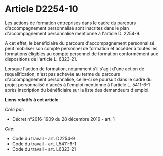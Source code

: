 # Article D2254-10

Les actions de formation entreprises dans le cadre du parcours d'accompagnement personnalisé sont inscrites dans le plan
d'accompagnement personnalisé mentionné à l'article D. 2254-9. 

A cet effet, le bénéficiaire du parcours d'accompagnement personnalisé peut mobiliser son compte personnel de formation et
accéder à toutes les formations éligibles au compte personnel de formation conformément aux dispositions de l'article L.
6323-21. 

Lorsque l'action de formation, notamment s'il s'agit d'une action de requalification, n'est pas achevée au terme du parcours
d'accompagnement personnalisé, celle-ci se poursuit dans le cadre du projet personnalisé d'accès à l'emploi mentionné à
l'article L. 5411-6-1 après inscription du bénéficiaire sur la liste des demandeurs d'emploi.

**Liens relatifs à cet article**

_Créé par_:

  - Décret n°2016-1909 du 28 décembre 2016 - art. 1

_Cite_:

  - Code du travail - art. D2254-9
  - Code du travail - art. L5411-6-1
  - Code du travail - art. L6323-21
